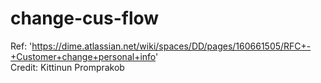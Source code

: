 # change-cus-flow

Ref: 'https://dime.atlassian.net/wiki/spaces/DD/pages/160661505/RFC+-+Customer+change+personal+info' <br>
Credit: Kittinun Promprakob
